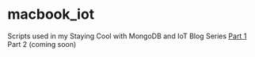 # macbook_iot

Scripts used in my Staying Cool with MongoDB and IoT Blog Series
[Part 1](https://medium.com/@ptmfitch/staying-cool-with-mongodb-and-iot-part-1-974dc1ec1f9f)
Part 2 (coming soon)
